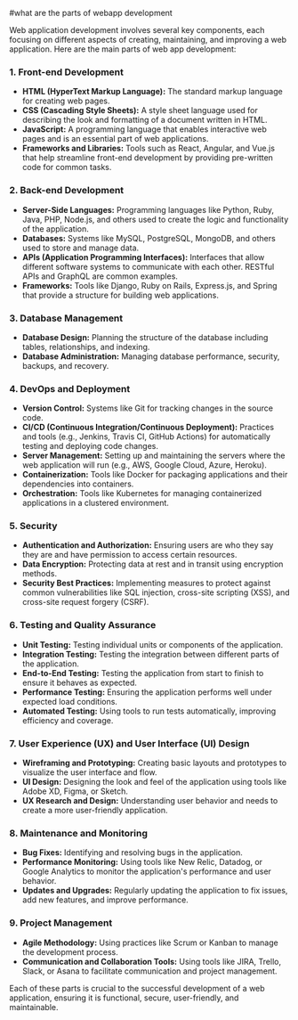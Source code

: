 #what are the parts of webapp development

Web application development involves several key components, each focusing on different aspects of creating, maintaining, and improving a web application. Here are the main parts of web app development:

### 1. **Front-end Development**
   - **HTML (HyperText Markup Language):** The standard markup language for creating web pages.
   - **CSS (Cascading Style Sheets):** A style sheet language used for describing the look and formatting of a document written in HTML.
   - **JavaScript:** A programming language that enables interactive web pages and is an essential part of web applications.
   - **Frameworks and Libraries:** Tools such as React, Angular, and Vue.js that help streamline front-end development by providing pre-written code for common tasks.

### 2. **Back-end Development**
   - **Server-Side Languages:** Programming languages like Python, Ruby, Java, PHP, Node.js, and others used to create the logic and functionality of the application.
   - **Databases:** Systems like MySQL, PostgreSQL, MongoDB, and others used to store and manage data.
   - **APIs (Application Programming Interfaces):** Interfaces that allow different software systems to communicate with each other. RESTful APIs and GraphQL are common examples.
   - **Frameworks:** Tools like Django, Ruby on Rails, Express.js, and Spring that provide a structure for building web applications.

### 3. **Database Management**
   - **Database Design:** Planning the structure of the database including tables, relationships, and indexing.
   - **Database Administration:** Managing database performance, security, backups, and recovery.

### 4. **DevOps and Deployment**
   - **Version Control:** Systems like Git for tracking changes in the source code.
   - **CI/CD (Continuous Integration/Continuous Deployment):** Practices and tools (e.g., Jenkins, Travis CI, GitHub Actions) for automatically testing and deploying code changes.
   - **Server Management:** Setting up and maintaining the servers where the web application will run (e.g., AWS, Google Cloud, Azure, Heroku).
   - **Containerization:** Tools like Docker for packaging applications and their dependencies into containers.
   - **Orchestration:** Tools like Kubernetes for managing containerized applications in a clustered environment.

### 5. **Security**
   - **Authentication and Authorization:** Ensuring users are who they say they are and have permission to access certain resources.
   - **Data Encryption:** Protecting data at rest and in transit using encryption methods.
   - **Security Best Practices:** Implementing measures to protect against common vulnerabilities like SQL injection, cross-site scripting (XSS), and cross-site request forgery (CSRF).

### 6. **Testing and Quality Assurance**
   - **Unit Testing:** Testing individual units or components of the application.
   - **Integration Testing:** Testing the integration between different parts of the application.
   - **End-to-End Testing:** Testing the application from start to finish to ensure it behaves as expected.
   - **Performance Testing:** Ensuring the application performs well under expected load conditions.
   - **Automated Testing:** Using tools to run tests automatically, improving efficiency and coverage.

### 7. **User Experience (UX) and User Interface (UI) Design**
   - **Wireframing and Prototyping:** Creating basic layouts and prototypes to visualize the user interface and flow.
   - **UI Design:** Designing the look and feel of the application using tools like Adobe XD, Figma, or Sketch.
   - **UX Research and Design:** Understanding user behavior and needs to create a more user-friendly application.

### 8. **Maintenance and Monitoring**
   - **Bug Fixes:** Identifying and resolving bugs in the application.
   - **Performance Monitoring:** Using tools like New Relic, Datadog, or Google Analytics to monitor the application's performance and user behavior.
   - **Updates and Upgrades:** Regularly updating the application to fix issues, add new features, and improve performance.

### 9. **Project Management**
   - **Agile Methodology:** Using practices like Scrum or Kanban to manage the development process.
   - **Communication and Collaboration Tools:** Using tools like JIRA, Trello, Slack, or Asana to facilitate communication and project management.

Each of these parts is crucial to the successful development of a web application, ensuring it is functional, secure, user-friendly, and maintainable.
